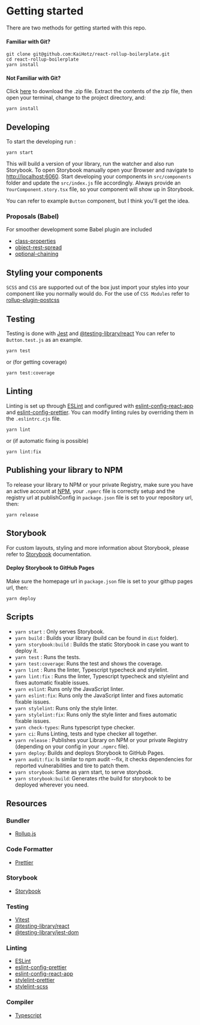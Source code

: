 # Getting started

There are two methods for getting started with this repo.

#### Familiar with Git?

```
git clone git@github.com:KaiHotz/react-rollup-boilerplate.git
cd react-rollup-boilerplate
yarn install
```

#### Not Familiar with Git?

Click [here](https://github.com/KaiHotz/react-rollup-boilerplate/archive/master.zip) to download the .zip file.  Extract the contents of the zip file, then open your terminal, change to the project directory, and:

```
yarn install
```


## Developing

To start the developing run :

```
yarn start
```

This will build a version of your library, run the watcher and also run Storybook.
To open Storybook manually open your Browser and navigate to [http://localhost:6060](http://localhost:6060).
Start developing your components in `src/components` folder and update the `src/index.js` file accordingly.
Always provide an `YourComponent.story.tsx` file, so your component will show up in Storybook.

You can refer to example `Button` component, but I think you'll get the idea.

### Proposals (Babel)

For smoother development some Babel plugin are included
- [class-properties](https://github.com/babel/babel/tree/master/packages/babel-plugin-proposal-class-properties)
- [object-rest-spread](https://github.com/babel/babel/tree/master/packages/babel-plugin-proposal-object-rest-spread)
- [optional-chaining](https://github.com/babel/babel/tree/master/packages/babel-plugin-proposal-optional-chaining)

## Styling your components

`SCSS` and `CSS` are supported out of the box just import your styles into your component like you normally would do.
For the use of  `CSS Modules` refer to [rollup-plugin-postcss](https://github.com/egoist/rollup-plugin-postcss)

## Testing

Testing is done with [Jest](https://facebook.github.io/jest/) and [@testing-library/react](https://testing-library.com/docs/react-testing-library/intro/)
You can refer to `Button.test.js` as an example.
```
yarn test
```
or (for getting coverage)
```
yarn test:coverage
```


## Linting

Linting is set up through [ESLint](https://eslint.org/) and configured with  [eslint-config-react-app](https://www.npmjs.com/package/eslint-config-react-app) and
[eslint-config-prettier](https://github.com/prettier/eslint-config-prettier).
You can modify linting rules by overriding them in the `.eslintrc.cjs` file.

```
yarn lint
```
or (if automatic fixing is possible)
```
yarn lint:fix
```

## Publishing your library to NPM

To release your library to NPM or your private Registry, make sure you have an active account at [NPM](https://www.npmjs.com/), your `.npmrc` file is correctly setup and the registry url at publishConfig in `package.json` file is set to your repository url, then:

```
yarn release
```

## Storybook

For custom layouts, styling and more information about Storybook, please refer to [Storybook](https://storybook.js.org/basics/writing-stories/) documentation.

#### Deploy Storybook to GitHub Pages

Make sure the homepage url in `package.json` file is set to your githup pages url, then:

```
yarn deploy
```

## Scripts

- `yarn start` : Only serves Storybook.
- `yarn build` : Builds your library (build can be found in `dist` folder).
- `yarn storybook:build` : Builds the static Storybook in case you want to deploy it.
- `yarn test` : Runs the tests.
- `yarn test:coverage`: Runs the test and shows the coverage.
- `yarn lint` : Runs the linter, Typescript typecheck and stylelint.
- `yarn lint:fix` : Runs the linter, Typescript typecheck and stylelint and fixes automatic fixable issues.
- `yarn eslint`: Runs only the JavaScript linter.
- `yarn eslint:fix`: Runs only the JavaScript linter and fixes automatic fixable issues.
- `yarn stylelint`: Runs only the style linter.
- `yarn stylelint:fix`: Runs only the style linter and fixes automatic fixable issues.
- `yarn check-types`: Runs typescript type checker.
- `yarn ci`: Runs Linting, tests and type checker all together.
- `yarn release` : Publishes your Library on NPM or your private Registry (depending on your config in your `.npmrc` file).
- `yarn deploy`: Builds and deploys Storybook to GitHub Pages.
- `yarn audit:fix`: Is similar to npm audit --fix, it checks dependencies for reported vulnerabilities and tire to patch them.
- `yarn storybook`: Same as yarn start, to serve storybook.
- `yarn storybook:build`: Generates rthe build for storybook to be deployed wherever you need.

## Resources

### Bundler
- [Rollup.js](https://rollupjs.org/guide/en)

### Code Formatter
- [Prettier](https://prettier.io/)

### Storybook
- [Storybook](https://storybook.js.org/)

### Testing
- [Vitest](https://vitest.dev/)
- [@testing-library/react](https://testing-library.com/docs/react-testing-library/intro/)
- [@testing-library/jest-dom](https://github.com/testing-library/jest-dom)

### Linting
- [ESLint](https://eslint.org/)
- [eslint-config-prettier](https://github.com/prettier/eslint-config-prettier)
- [eslint-config-react-app](https://www.npmjs.com/package/eslint-config-react-app)
- [stylelint-prettier](https://github.com/prettier/stylelint-prettier)
- [stylelint-scss](https://github.com/kristerkari/stylelint-scss)
### Compiler
- [Typescript](https://www.typescriptlang.org/)
